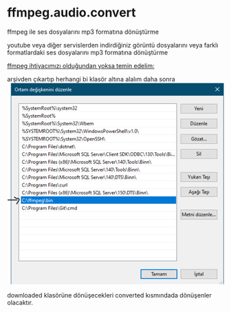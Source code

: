 # ffmpeg.audio.convert
ffmpeg ile ses dosyalarını mp3 formatına dönüştürme

youtube veya diğer servislerden indirdiğiniz görüntü dosyalarını veya farklı formatlardaki ses dosyalarını mp3 formatına dönüştürme

[ffmpeg ihtiyacımızı olduğundan yoksa temin edelim:](https://ffmpeg.zeranoe.com/builds/win64/static/ffmpeg-20190731-42a2edc-win64-static.zip)

arşivden çıkartıp herhangi bi klasör altına alalım daha sonra
![Path değişkenlerine ekleyelim ffmpeg'i](https://github.com/m3T3-HaN/ffmpeg.audio.convert/blob/master/path.PNG?raw=true)

downloaded klasörüne dönüşecekleri
converted kısmındada dönüşenler olacaktır.
